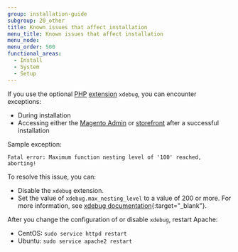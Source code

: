 ```yaml
---
group: installation-guide
subgroup: 20_other
title: Known issues that affect installation
menu_title: Known issues that affect installation
menu_node:
menu_order: 500
functional_areas:
  - Install
  - System
  - Setup
---
```


If you use the optional [PHP](https://glossary.magento.com/php) [extension](https://glossary.magento.com/extension) `xdebug`, you can encounter exceptions:

*   During installation
*   Accessing either the [Magento Admin](https://glossary.magento.com/magento-admin) or [storefront](https://glossary.magento.com/storefront) after a successful installation

Sample exception:

```terminal
Fatal error: Maximum function nesting level of '100' reached, aborting!
```

To resolve this issue, you can:

*   Disable the `xdebug` extension.
*   Set the value of `xdebug.max_nesting_level` to a value of 200 or more. For more information, see [xdebug documentation](http://xdebug.org/docs/basic#max_nesting_level){:target="_blank"}.

After you change the configuration of or disable `xdebug`, restart Apache:

*   CentOS: `sudo service httpd restart`
*   Ubuntu: `sudo service apache2 restart`
